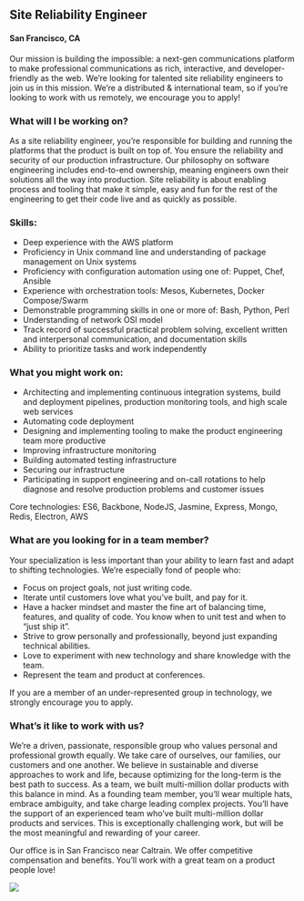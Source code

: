 ## Site Reliability Engineer
#### San Francisco, CA

Our mission is building the impossible: a next-gen communications platform to make professional communications as rich, interactive, and developer-friendly as the web. We’re looking for talented site reliability engineers to join us in this mission.
We’re a distributed & international team, so if you’re looking to work with us remotely, we encourage you to apply!

### What will I be working on?
As a site reliability engineer, you’re responsible for building and running the platforms that the product is built on top of. You ensure the reliability and security of our production infrastructure. Our philosophy on software engineering includes end-to-end ownership, meaning engineers own their solutions all the way into production. Site reliability is about enabling process and tooling that make it simple, easy and fun for the rest of the engineering to get their code live and as quickly as possible.

### Skills:
+	Deep experience with the AWS platform
+	Proficiency in Unix command line and understanding of package management on Unix systems
+	Proficiency with configuration automation using one of: Puppet, Chef, Ansible
+	Experience with orchestration tools: Mesos, Kubernetes, Docker Compose/Swarm
+	Demonstrable programming skills in one or more of: Bash, Python, Perl
+	Understanding of network OSI model
+	Track record of successful practical problem solving, excellent written and interpersonal communication, and documentation skills
+	Ability to prioritize tasks and work independently

### What you might work on:
+	Architecting and implementing continuous integration systems, build and deployment pipelines, production monitoring tools, and high scale web services
+	Automating code deployment
+	Designing and implementing tooling to make the product engineering team more productive
+	Improving infrastructure monitoring
+	Building automated testing infrastructure
+	Securing our infrastructure
+	Participating in support engineering and on-call rotations to help diagnose and resolve production problems and customer issues

Core technologies: ES6, Backbone, NodeJS, Jasmine, Express, Mongo, Redis, Electron, AWS

### What are you looking for in a team member?
Your specialization is less important than your ability to learn fast and adapt to shifting technologies. We’re especially fond of people who:

+	Focus on project goals, not just writing code.
+	Iterate until customers love what you’ve built, and pay for it.
+	Have a hacker mindset and master the fine art of balancing time, features, and quality of code. You know when to unit test and when to “just ship it”.
+	Strive to grow personally and professionally, beyond just expanding technical abilities.
+	Love to experiment with new technology and share knowledge with the team.
+	Represent the team and product at conferences.

If you are a member of an under-represented group in technology, we strongly encourage you to apply.

### What’s it like to work with us?
We’re a driven, passionate, responsible group who values personal and professional growth equally. We take care of ourselves, our families, our customers and one another. We believe in sustainable and diverse approaches to work and life, because optimizing for the long-term is the best path to success. As a team, we built multi-million dollar products with this balance in mind.
As a founding team member, you’ll wear multiple hats, embrace ambiguity, and take charge leading complex projects. You’ll have the support of an experienced team who’ve built multi-million dollar products and services. This is exceptionally challenging work, but will be the most meaningful and rewarding of your career.

Our office is in San Francisco near Caltrain. We offer competitive compensation and benefits. You’ll work with a great team on a product people love!


[<img src='https://dabuttonfactory.com/button.png?t=Learn+More&f=Calibri-Bold&ts=24&tc=fff&hp=20&vp=8&c=5&bgt=unicolored&bgc=29aafe'>](https://letsrockit.co/job/twl4bwf4-site-reliability-engineer)
